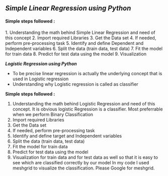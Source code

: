 <h2><b><i>Simple Linear Regression using Python</i></b></h2>

<h4><b>Simple steps followed :</b></h4>
1. Understanding the math behind Simple Linear Regression and need of this concept
2. Import required Libraries
3. Get the Data set
4. If needed, perform pre-processing task
5. Identify and define Dependent and Independent variables
6. Split the data (train data, test data)
7. Fit the model for train data
8. Predict for test data using the model
9. Visualization

<b><i>Logistic Regression using Python</i></b>

* To be precise linear regression is actually the underlying concept that is used in Logistic regression
* Understanding why Logistic regression is called as classifier 

<b>Simple steps followed :</b>
1. Understanding the math behind Logistic Regression and need of this concept. It is obvious logistic Regression is a classifier.
   Most preferrable when we perform Binary Classification
2. Import required Libraries
3. Get the Data set
4. If needed, perform pre-processing task
5. Identify and define target and Independent variables
6. Split the data (train data, test data)
7. Fit the model for train data
8. Predict for test data using the model
9. Visualization for train data and for test data as well so that it is easy to see which are classified correctly by our model
   In my code I used meshgrid to visualize the classification. Please Google for meshgrid.
